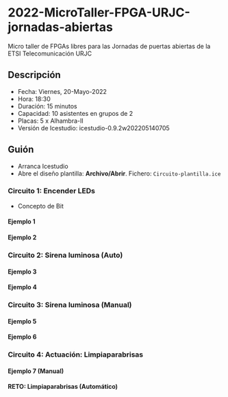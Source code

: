 # 2022-MicroTaller-FPGA-URJC-jornadas-abiertas
Micro taller de FPGAs libres para las Jornadas de puertas abiertas de la ETSI Telecomunicación URJC

## Descripción

* Fecha: Viernes, 20-Mayo-2022
* Hora: 18:30
* Duración: 15 minutos
* Capacidad: 10 asistentes en grupos de 2
* Placas: 5 x Alhambra-II
* Versión de Icestudio: icestudio-0.9.2w202205140705


## Guión

* Arranca Icestudio
* Abre el diseño plantilla: **Archivo/Abrir**. Fichero: `Circuito-plantilla.ice`

### Circuito 1: Encender LEDs

* Concepto de Bit

#### Ejemplo 1

#### Ejemplo 2

### Circuito 2: Sirena luminosa (Auto)

#### Ejemplo 3

#### Ejemplo 4

### Circuito 3: Sirena luminosa (Manual)

#### Ejemplo 5

#### Ejemplo 6

### Circuito 4: Actuación: Limpiaparabrisas

#### Ejemplo 7 (Manual)

#### RETO: Limpiaparabrisas (Automático)

